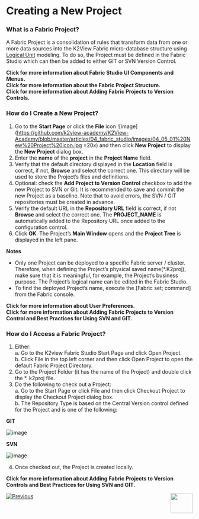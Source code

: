 # Creating a New Project

### What is a Fabric Project?
A Fabric Project is a consolidation of rules that transform data from one or more data sources into the K2View Fabric micro-database structure using [Logical Unit](https://github.com/k2view-academy/K2View-Academy/wiki/Logical-Units-Overview) modeling. To do so, the Project must be defined in the Fabric Studio which can then be added to either GIT or SVN Version Control. 

**Click for more information about Fabric Studio UI Components and Menus.**                      
**Click for more information about the Fabric Project Structure.**\
**Click for more information about Adding Fabric Projects to Version Controls.**

### How do I Create a New Project?

1. Go to the **Start Page** or click the **File** icon ![image](https://github.com/k2view-academy/K2View-Academy/blob/master/articles/04_fabric_studio/images/04_05_01%20New%20Project%20icon.jpg =20x) and then click **New Project** to display the **New Project** dialog box.
2. Enter the **name** of the **project** in the **Project Name** field. 
3. Verify that the default directory displayed in the **Location** field is correct, if not, **Browse** and select the correct one. This directory will be used to store the Project’s files and definitions.
4. Optional: check the **Add Project to Version Control** checkbox to add the new Project to SVN or Git. It is recommended to save and commit the new Project as a baseline.
Note that to avoid errors, the SVN / GIT repositories must be created in advance.
5. Verify the default URL in the **Repository URL** field is correct, if not **Browse** and select the correct one. The **PROJECT_NAME** is automatically added to the Repository URL once added to the configuration control.
6. Click **OK**. The Project’s **Main Window** opens and the **Project Tree** is displayed in the left pane. 


**Notes**
* Only one Project can be deployed to a specific Fabric server / cluster. Therefore, when defining the Project’s physical saved name(*.K2proj), make sure that it is meaningful, for example, the Project’s business purpose.  The Project’s logical name can be edited in the Fabric Studio. 
* To find the deployed Project’s name, execute the [Fabric set; command] from the Fabric console.
 
**Click for more information about User Preferences.**\
**Click for more information about Adding Fabric Projects to Version Control and Best Practices for Using SVN and GIT.**

### How do I Access a Fabric Project?

1. Either:\
   a. Go to the K2view Fabric Studio Start Page and click Open Project.\
   b. Click File in the top left corner and then click Open Project to open the default Fabric Project Directory.     
2. Go to the Project Folder (it has the name of the Project) and double click the *. k2proj file.
3. Do the following to check out a Project:\
   a. Go to the Start Page or click File and then click Checkout Project to display the Checkout Project dialog box.\
   b. The Repository Type is based on the Central Version control defined for the Project and is one of the following:

**GIT**

![image](https://github.com/k2view-academy/K2View-Academy/blob/master/articles/04_fabric_studio/images/04_05_02%20GIT.jpg)


**SVN** 

![image](https://github.com/k2view-academy/K2View-Academy/blob/master/articles/04_fabric_studio/images/04_05_03%20SVN.jpg)

4. Once checked out, the Project is created locally.

**Click for more information about Adding Fabric Projects to Version Controls and Best Practices for Using SVN and GIT.**

 
[![Previous](https://github.com/k2view-academy/K2View-Academy/blob/master/articles/images/Previous.png)](https://github.com/k2view-academy/K2View-Academy/blob/master/articles/04_general/04_user_preferences.md)[<img align="right" width="60" height="54" src="https://github.com/k2view-academy/K2View-Academy/blob/master/articles/images/Next.png">](https://github.com/k2view-academy/K2View-Academy/blob/master/articles/04_general/06_adding_fabric_projects_to_version_control.md)



